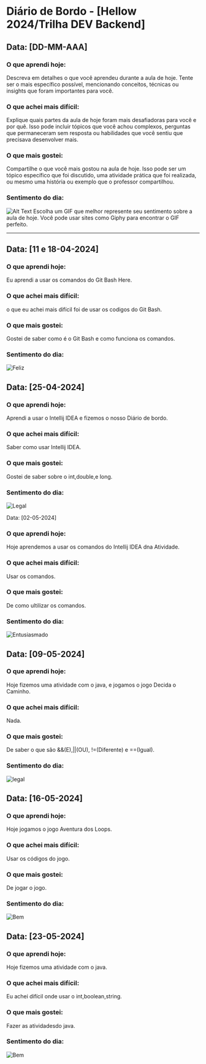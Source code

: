 # Diário de Bordo - [Hellow 2024/Trilha DEV Backend]

## Data: [DD-MM-AAA]

### O que aprendi hoje:
Descreva em detalhes o que você aprendeu durante a aula de hoje. Tente ser o mais específico possível, mencionando conceitos, técnicas ou insights que foram importantes para você.

### O que achei mais difícil:
Explique quais partes da aula de hoje foram mais desafiadoras para você e por quê. Isso pode incluir tópicos que você achou complexos, perguntas que permaneceram sem resposta ou habilidades que você sentiu que precisava desenvolver mais.

### O que mais gostei:
Compartilhe o que você mais gostou na aula de hoje. Isso pode ser um tópico específico que foi discutido, uma atividade prática que foi realizada, ou mesmo uma história ou exemplo que o professor compartilhou.

### Sentimento do dia:
![Alt Text](URL_DO_GIF)
Escolha um GIF que melhor represente seu sentimento sobre a aula de hoje. Você pode usar sites como Giphy para encontrar o GIF perfeito.

---
## Data: [11 e 18-04-2024]

### O que aprendi hoje:
Eu aprendi a usar os comandos do Git Bash Here.

### O que achei mais difícil: 
o que eu achei mais difícil foi de usar os codigos do Git Bash.

### O que mais gostei:
Gostei de saber como é o Git Bash e como funciona os comandos.

### Sentimento do dia:
![Feliz](https://media1.giphy.com/media/v1.Y2lkPTc5MGI3NjExcHZzdmZ2eHYwaG9nYTZqZGpuZ2d1ZzZudHR2aDNieXpvNjFyaWRpMSZlcD12MV9pbnRlcm5hbF9naWZfYnlfaWQmY3Q9Zw/C3brYLms1bhv2/giphy.gif)

## Data: [25-04-2024]

### O que aprendi hoje:
Aprendi a usar o Intellij IDEA e fizemos o nosso Diário de bordo.

### O que achei mais difícil:
Saber como usar Intellij IDEA.

### O que mais gostei:
Gostei de saber sobre o int,double,e long.

### Sentimento do dia:
![Legal](https://media3.giphy.com/media/v1.Y2lkPTc5MGI3NjExNjYzeWU0dWhiamlodTJicTIwdnNpYm53b3JmNzR6cXZ4ZTY2c2N6NSZlcD12MV9pbnRlcm5hbF9naWZfYnlfaWQmY3Q9Zw/bGgsc5mWoryfgKBx1u/giphy.gif)

Data: [02-05-2024]

### O que aprendi hoje:
Hoje aprendemos a usar os comandos do Intellij IDEA dna Atividade.
### O que achei mais difícil:
Usar os comandos.

### O que mais gostei:
De como ultilizar os comandos.

### Sentimento do dia:
![Entusiasmado](https://media3.giphy.com/media/v1.Y2lkPTc5MGI3NjExOHN0djBpZ2Vzbm5qNTU0aXh1eG1hMW5ua3Z1YmsxZ3dmcjdleW02MSZlcD12MV9pbnRlcm5hbF9naWZfYnlfaWQmY3Q9Zw/Urm8pbzek1SXC/giphy.gif)

## Data: [09-05-2024]

### O que aprendi hoje:
Hoje fizemos uma atividade com o java, 
e jogamos o jogo Decida o Caminho.

### O que achei mais difícil:
Nada.

### O que mais gostei:
De saber o que são &&(E),||(OU),
!=(Diferente) e ==(Igual).

### Sentimento do dia:
![legal](https://media3.giphy.com/media/v1.Y2lkPTc5MGI3NjExN3JqYzVrcWg3cGMyYnhkdnlmejZuMnQ0dHA4NzJnejB0NHVxaWdtNyZlcD12MV9pbnRlcm5hbF9naWZfYnlfaWQmY3Q9Zw/CMusK7pwT9KNrDeXPZ/giphy.gif)
## Data: [16-05-2024]

### O que aprendi hoje:
Hoje jogamos o jogo Aventura dos Loops.

### O que achei mais difícil:
Usar os códigos do jogo.

### O que mais gostei:
De jogar o jogo.

### Sentimento do dia:
![Bem](https://media0.giphy.com/media/v1.Y2lkPTc5MGI3NjExazZ3YncyeTRham42d3FrbTRscWkwd3B3NGIxcWlvaGtrMG41ajFteCZlcD12MV9pbnRlcm5hbF9naWZfYnlfaWQmY3Q9Zw/HMpcgxAZs5YYHsbe8P/giphy.gif)

## Data: [23-05-2024]

### O que aprendi hoje:
Hoje fizemos uma atividade com o java.

### O que achei mais difícil:
Eu achei difícil onde usar o int,boolean,string.

### O que mais gostei:
Fazer as atividadesdo java.

### Sentimento do dia:
![Bem](https://media0.giphy.com/media/v1.Y2lkPTc5MGI3NjExdWpzMDJsNGNsNTE0dHo2Z2Y3NXFiZnBybWF2ZzZwajNxamhtOHhkbiZlcD12MV9pbnRlcm5hbF9naWZfYnlfaWQmY3Q9Zw/aczOIF52jzswwKKTfE/giphy.gif)
